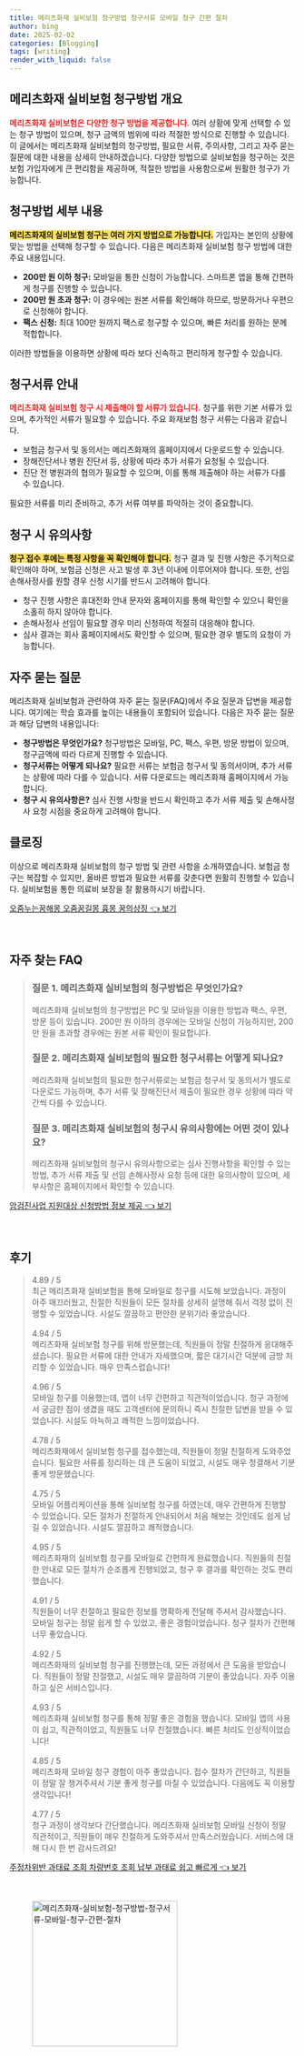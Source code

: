 ```yaml
---
title: 메리츠화재 실비보험 청구방법 청구서류 모바일 청구 간편 절차
author: bing
date: 2025-02-02
categories: [Blogging]
tags: [writing]
render_with_liquid: false
---
```



<h2 id='메리츠화재 실비보험 청구방법 개요'>메리츠화재 실비보험 청구방법 개요</h2>

<p><b><span style="color: #ee2323;">메리츠화재 실비보험은 다양한 청구 방법을 제공합니다.</span></b> 여러 상황에 맞게 선택할 수 있는 청구 방법이 있으며, 청구 금액의 범위에 따라 적절한 방식으로 진행할 수 있습니다. 이 글에서는 메리츠화재 실비보험의 청구방법, 필요한 서류, 주의사항, 그리고 자주 묻는 질문에 대한 내용을 상세히 안내하겠습니다. 다양한 방법으로 실비보험을 청구하는 것은 보험 가입자에게 큰 편리함을 제공하며, 적절한 방법을 사용함으로써 원활한 청구가 가능합니다.</p>

<h2 id='청구방법 세부 내용'>청구방법 세부 내용</h2>

<p><b><span style="background-color: #ffe066;">메리츠화재의 실비보험 청구는 여러 가지 방법으로 가능합니다.</span></b> 가입자는 본인의 상황에 맞는 방법을 선택해 청구할 수 있습니다. 다음은 메리츠화재 실비보험 청구 방법에 대한 주요 내용입니다.</p>

<ul>
    <li><b>200만 원 이하 청구:</b> 모바일을 통한 신청이 가능합니다. 스마트폰 앱을 통해 간편하게 청구를 진행할 수 있습니다.</li>
    <li><b>200만 원 초과 청구:</b> 이 경우에는 원본 서류를 확인해야 하므로, 방문하거나 우편으로 신청해야 합니다.</li>
    <li><b>팩스 신청:</b> 최대 100만 원까지 팩스로 청구할 수 있으며, 빠른 처리를 원하는 분께 적합합니다.</li>
</ul>

<p>이러한 방법들을 이용하면 상황에 따라 보다 신속하고 편리하게 청구할 수 있습니다.</p>

<h2 id='청구서류 안내'>청구서류 안내</h2>

<p><b><span style="color: #ee2323;">메리츠화재 실비보험 청구 시 제출해야 할 서류가 있습니다.</span></b> 청구를 위한 기본 서류가 있으며, 추가적인 서류가 필요할 수 있습니다. 주요 화재보험 청구 서류는 다음과 같습니다.</p>

<ul>
    <li>보험금 청구서 및 동의서는 메리츠화재의 홈페이지에서 다운로드할 수 있습니다.</li>
    <li>장해진단서나 병원 진단서 등, 상황에 따라 추가 서류가 요청될 수 있습니다.</li>
    <li>진단 전 병원과의 협의가 필요할 수 있으며, 이를 통해 제출해야 하는 서류가 다를 수 있습니다.</li>
</ul>

<p>필요한 서류를 미리 준비하고, 추가 서류 여부를 파악하는 것이 중요합니다.</p>

<h2 id='청구 시 유의사항'>청구 시 유의사항</h2>

<p><b><span style="background-color: #ffe066;">청구 접수 후에는 특정 사항을 꼭 확인해야 합니다.</span></b> 청구 결과 및 진행 사항은 주기적으로 확인해야 하며, 보험금 신청은 사고 발생 후 3년 이내에 이루어져야 합니다. 또한, 선임 손해사정사를 원할 경우 신청 시기를 반드시 고려해야 합니다.</p>

<ul>
    <li>청구 진행 사항은 휴대전화 안내 문자와 홈페이지를 통해 확인할 수 있으니 확인을 소홀히 하지 않아야 합니다.</li>
    <li>손해사정사 선임이 필요할 경우 미리 신청하여 적절히 대응해야 합니다.</li>
    <li>심사 결과는 회사 홈페이지에서도 확인할 수 있으며, 필요한 경우 별도의 요청이 가능합니다.</li>
</ul>

<h2 id='자주 묻는 질문'>자주 묻는 질문</h2>

<p>메리츠화재 실비보험과 관련하여 자주 묻는 질문(FAQ)에서 주요 질문과 답변을 제공합니다. 여기에는 학습 효과를 높이는 내용들이 포함되어 있습니다. 다음은 자주 묻는 질문과 해당 답변의 내용입니다:</p>

<ul>
    <li><b>청구방법은 무엇인가요?</b> 청구방법은 모바일, PC, 팩스, 우편, 방문 방법이 있으며, 청구금액에 따라 다르게 진행할 수 있습니다.</li>
    <li><b>청구서류는 어떻게 되나요?</b> 필요한 서류는 보험금 청구서 및 동의서이며, 추가 서류는 상황에 따라 다를 수 있습니다. 서류 다운로드는 메리츠화재 홈페이지에서 가능합니다.</li>
    <li><b>청구 시 유의사항은?</b> 심사 진행 사항을 반드시 확인하고 추가 서류 제출 및 손해사정사 요청 시점을 중요하게 고려해야 합니다.</li>
</ul>

<h2 id='클로징'>클로징</h2>

<p>이상으로 메리츠화재 실비보험의 청구 방법 및 관련 사항을 소개하였습니다. 보험금 청구는 복잡할 수 있지만, 올바른 방법과 필요한 서류를 갖춘다면 원활히 진행할 수 있습니다. 실비보험을 통한 의료비 보장을 잘 활용하시기 바랍니다.</p>


<p><a class="click-button" title="오줌누는꿈해몽 오줌꿈길몽 흉몽 꿈의상징" href="https://blackassets.github.io/posts/%EC%98%A4%EC%A4%8C%EB%88%84%EB%8A%94%EA%BF%88%ED%95%B4%EB%AA%BD-%EC%98%A4%EC%A4%8C%EA%BF%88%EA%B8%B8%EB%AA%BD-%ED%9D%89%EB%AA%BD-%EA%BF%88%EC%9D%98%EC%83%81%EC%A7%95/" rel="dofollow">오줌누는꿈해몽 오줌꿈길몽 흉몽 꿈의상징 👈 보기</a></p><br>
<h2 id='자주_찾는_FAQ'>자주 찾는 FAQ</h2>
<div itemscope="" itemtype="https://schema.org/FAQPage"> 
<blockquote> 
<div itemscope="" itemprop="mainEntity" itemtype="https://schema.org/Question"> 
<h3 itemprop="name">질문 1. 메리츠화재 실비보험의 청구방법은 무엇인가요?</h3> 
<div itemscope="" itemprop="acceptedAnswer" itemtype="https://schema.org/Answer"> 
<span itemprop="text"> 
<p>메리츠화재 실비보험의 청구방법은 PC 및 모바일을 이용한 방법과 팩스, 우편, 방문 등이 있습니다. 200만 원 이하의 경우에는 모바일 신청이 가능하지만, 200만 원을 초과할 경우에는 원본 서류 확인이 필요합니다.</p> 
</span> 
</div> 
</div> 
<div itemscope="" itemprop="mainEntity" itemtype="https://schema.org/Question"> 
<h3 itemprop="name">질문 2. 메리츠화재 실비보험의 필요한 청구서류는 어떻게 되나요?</h3> 
<div itemscope="" itemprop="acceptedAnswer" itemtype="https://schema.org/Answer"> 
<span itemprop="text"> 
<p>메리츠화재 실비보험의 필요한 청구서류로는 보험금 청구서 및 동의서가 별도로 다운로드 가능하며, 추가 서류 및 장해진단서 제출이 필요한 경우 상황에 따라 약간씩 다를 수 있습니다.</p> 
</span> 
</div> 
</div> 
<div itemscope="" itemprop="mainEntity" itemtype="https://schema.org/Question"> 
<h3 itemprop="name">질문 3. 메리츠화재 실비보험의 청구시 유의사항에는 어떤 것이 있나요?</h3> 
<div itemscope="" itemprop="acceptedAnswer" itemtype="https://schema.org/Answer"> 
<span itemprop="text"> 
<p>메리츠화재 실비보험의 청구시 유의사항으로는 심사 진행사항을 확인할 수 있는 방법, 추가 서류 제출 및 선임 손해사정사 요청 등에 대한 유의사항이 있으며, 세부사항은 홈페이지에서 확인할 수 있습니다.</p> 
</span> 
</div> 
</div> 
</blockquote> 
</div>
<p><a class="click-button" title="암검진사업 지원대상 신청방법 정보 제공" href="https://blackassets.github.io/posts/%EC%95%94%EA%B2%80%EC%A7%84%EC%82%AC%EC%97%85-%EC%A7%80%EC%9B%90%EB%8C%80%EC%83%81-%EC%8B%A0%EC%B2%AD%EB%B0%A9%EB%B2%95-%EC%A0%95%EB%B3%B4-%EC%A0%9C%EA%B3%B5/" rel="dofollow">암검진사업 지원대상 신청방법 정보 제공 👈 보기</a></p><br>
<h2 id='후기'>후기</h2>
<div itemscope itemtype="https://schema.org/Product">
  <blockquote>
  <div itemprop="review" itemscope itemtype="https://schema.org/Review">
      <div itemprop="reviewRating" itemscope itemtype="https://schema.org/Rating"> <span itemprop="ratingValue">4.89</span> / <span itemprop="bestRating">5</span> </div>
      <span itemprop="reviewBody">최근 메리츠화재 실비보험을 통해 모바일로 청구를 시도해 보았습니다. 과정이 아주 매끄러웠고, 친절한 직원들이 모든 절차를 상세히 설명해 줘서 걱정 없이 진행할 수 있었습니다. 시설도 깔끔하고 편안한 분위기라 좋았습니다.</span>
  </div>
  <br>
  <div itemprop="review" itemscope itemtype="https://schema.org/Review">
      <div itemprop="reviewRating" itemscope itemtype="https://schema.org/Rating"> <span itemprop="ratingValue">4.94</span> / <span itemprop="bestRating">5</span> </div>
      <span itemprop="reviewBody">메리츠화재 실비보험 청구를 위해 방문했는데, 직원들이 정말 친절하게 응대해주셨습니다. 필요한 서류에 대한 안내가 자세했으며, 짧은 대기시간 덕분에 금방 처리할 수 있었습니다. 매우 만족스럽습니다!</span>
  </div>
  <br>
  <div itemprop="review" itemscope itemtype="https://schema.org/Review">
      <div itemprop="reviewRating" itemscope itemtype="https://schema.org/Rating"> <span itemprop="ratingValue">4.96</span> / <span itemprop="bestRating">5</span> </div>
      <span itemprop="reviewBody">모바일 청구를 이용했는데, 앱이 너무 간편하고 직관적이었습니다. 청구 과정에서 궁금한 점이 생겼을 때도 고객센터에 문의하니 즉시 친절한 답변을 받을 수 있었습니다. 시설도 아늑하고 쾌적한 느낌이었습니다.</span>
  </div>
  <br>
  <div itemprop="review" itemscope itemtype="https://schema.org/Review">
      <div itemprop="reviewRating" itemscope itemtype="https://schema.org/Rating"> <span itemprop="ratingValue">4.78</span> / <span itemprop="bestRating">5</span> </div>
      <span itemprop="reviewBody">메리츠화재에서 실비보험 청구를 접수했는데, 직원들이 정말 친절하게 도와주었습니다. 필요한 서류를 정리하는 데 큰 도움이 되었고, 시설도 매우 청결해서 기분 좋게 방문했습니다.</span>
  </div>
  <br>
  <div itemprop="review" itemscope itemtype="https://schema.org/Review">
      <div itemprop="reviewRating" itemscope itemtype="https://schema.org/Rating"> <span itemprop="ratingValue">4.75</span> / <span itemprop="bestRating">5</span> </div>
      <span itemprop="reviewBody">모바일 어플리케이션을 통해 실비보험 청구를 하였는데, 매우 간편하게 진행할 수 있었습니다. 모든 절차가 친절하게 안내되어서 처음 해보는 것인데도 쉽게 남길 수 있었습니다. 시설도 깔끔하고 쾌적했습니다.</span>
  </div>
  <br>
  <div itemprop="review" itemscope itemtype="https://schema.org/Review">
      <div itemprop="reviewRating" itemscope itemtype="https://schema.org/Rating"> <span itemprop="ratingValue">4.95</span> / <span itemprop="bestRating">5</span> </div>
      <span itemprop="reviewBody">메리츠화재의 실비보험 청구를 모바일로 간편하게 완료했습니다. 직원들의 친절한 안내로 모든 절차가 순조롭게 진행되었고, 청구 후 결과를 확인하는 것도 편리했습니다.</span>
  </div>
  <br>
  <div itemprop="review" itemscope itemtype="https://schema.org/Review">
      <div itemprop="reviewRating" itemscope itemtype="https://schema.org/Rating"> <span itemprop="ratingValue">4.91</span> / <span itemprop="bestRating">5</span> </div>
      <span itemprop="reviewBody">직원들이 너무 친절하고 필요한 정보를 명확하게 전달해 주셔서 감사했습니다. 모바일 청구는 정말 쉽게 할 수 있었고, 좋은 경험이었습니다. 청구 절차가 간편해 너무 좋았습니다.</span>
  </div>
  <br>
  <div itemprop="review" itemscope itemtype="https://schema.org/Review">
      <div itemprop="reviewRating" itemscope itemtype="https://schema.org/Rating"> <span itemprop="ratingValue">4.92</span> / <span itemprop="bestRating">5</span> </div>
      <span itemprop="reviewBody">메리츠화재의 실비보험 청구를 진행했는데, 모든 과정에서 큰 도움을 받았습니다. 직원들이 정말 친절했고, 시설도 매우 깔끔하여 기분이 좋았습니다. 자주 이용하고 싶은 서비스입니다.</span>
  </div>
  <br>
  <div itemprop="review" itemscope itemtype="https://schema.org/Review">
      <div itemprop="reviewRating" itemscope itemtype="https://schema.org/Rating"> <span itemprop="ratingValue">4.93</span> / <span itemprop="bestRating">5</span> </div>
      <span itemprop="reviewBody">메리츠화재 실비보험 청구를 통해 정말 좋은 경험을 했습니다. 모바일 앱의 사용이 쉽고, 직관적이었고, 직원들도 너무 친절했습니다. 빠른 처리도 인상적이었습니다!</span>
  </div>
  <br>
  <div itemprop="review" itemscope itemtype="https://schema.org/Review">
      <div itemprop="reviewRating" itemscope itemtype="https://schema.org/Rating"> <span itemprop="ratingValue">4.85</span> / <span itemprop="bestRating">5</span> </div>
      <span itemprop="reviewBody">메리츠화재 모바일 청구 경험이 아주 좋았습니다. 접수 절차가 간단하고, 직원들이 정말 잘 챙겨주셔서 기분 좋게 청구를 마칠 수 있었습니다. 다음에도 꼭 이용할 생각입니다!</span>
  </div>
  <br>
  <div itemprop="review" itemscope itemtype="https://schema.org/Review">
      <div itemprop="reviewRating" itemscope itemtype="https://schema.org/Rating"> <span itemprop="ratingValue">4.77</span> / <span itemprop="bestRating">5</span> </div>
      <span itemprop="reviewBody">청구 과정이 생각보다 간단했습니다. 메리츠화재 실비보험 모바일 신청이 정말 직관적이고, 직원들이 매우 친절하게 도와주셔서 만족스러웠습니다. 서비스에 대해 다시 한 번 감사드려요!</span>
  </div>
  </blockquote>
</div>
<p><a class="click-button" title="주정차위반 과태료 조회 차량번호 조회 납부 과태료 쉽고 빠르게" href="https://blackassets.github.io/posts/%EC%A3%BC%EC%A0%95%EC%B0%A8%EC%9C%84%EB%B0%98-%EA%B3%BC%ED%83%9C%EB%A3%8C-%EC%A1%B0%ED%9A%8C-%EC%B0%A8%EB%9F%89%EB%B2%88%ED%98%B8-%EC%A1%B0%ED%9A%8C-%EB%82%A9%EB%B6%80-%EA%B3%BC%ED%83%9C%EB%A3%8C-%EC%89%BD%EA%B3%A0-%EB%B9%A0%EB%A5%B4%EA%B2%8C/" rel="dofollow">주정차위반 과태료 조회 차량번호 조회 납부 과태료 쉽고 빠르게 👈 보기</a></p><br>
<figure class="image"><img src="https://blackassets.github.io/assets/img/thumbnail/메리츠화재-실비보험-청구방법-청구서류-모바일-청구-간편-절차.webp" alt="메리츠화재-실비보험-청구방법-청구서류-모바일-청구-간편-절차" width="256" height="256"></figure>